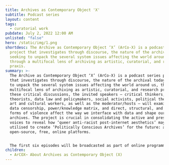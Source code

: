 ```yaml
---
title: Archives as Contemporary Object 'X'
subtitle: Podcast series
layout: content
tags:
  - curatorial work
pubdate: July 2, 2022 12:00 AM
unlisted: "false"
hero: /static/img/1.png
shortdesc: The Archive as Contemporary Object ‘X’ (ArCo-X) is a podcast series
  project that investigates through discourse, the nature of the archival today,
  seeking to unpack the several system issues affecting the world around us,
  through a multifocal lens of archiving as artistic, curatorial, and research
  praxis.
summary: >-
  The Archive as Contemporary Object ‘X’ (ArCo-X) is a podcast series project
  that investigates through discourse, the nature of the archival today, seeking
  to unpack the several system issues affecting the world around us, through a
  multifocal lens of archiving as artistic, curatorial, and research praxis. In
  these critical discussions, the invited speakers – critical thinkers, media
  theorists, data law and policymakers, social activists, political theorists,
  art and cultural workers, as well as the moderator/hosts – will examine how
  data censorship, power/knowledge matrix, and direct, structural, and cultural
  forms of violence affect the way we interface with data and shape our online
  archives. The project is crucial in consolidating the active and present
  voices to reveal how ‘queer anti-racist post-internet aesthetics’ may be
  utilised to create ‘Politically Conscious Archives’ for the future: as
  open-source, free, online platforms.


  The first six episodes will be broadcasted as part of online programming for **Party Office** during documenta(15)
children:
  - ArCOX~ About Archives as Contemporary Object (X)
---
```

